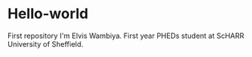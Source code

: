 # Hello-world
First repository
I'm Elvis Wambiya. First year PHEDs student at ScHARR University of Sheffield.
